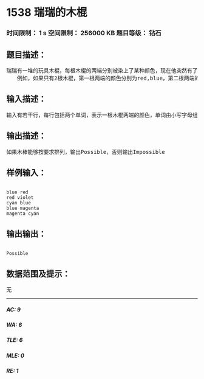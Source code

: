 # 1538 瑞瑞的木棍   
### 时间限制： 1 s     空间限制： 256000 KB     题目等级： 钻石  
## 题目描述：  

<pre>
瑞瑞有一堆的玩具木棍，每根木棍的两端分别被染上了某种颜色，现在他突然有了一个想法，想要把这些木棍连在一起拼成一条线，并且使得木棍与木棍相接触的两端颜色都是相同的，给出每根木棍两端的颜色，请问是否存在满足要求的排列方式。
　　例如，如果只有2根木棍，第一根两端的颜色分别为red,blue，第二根两端的颜色分别为red,yellow，那么blue---red|red----yellow便是一种满足要求的排列方式。
</pre>
  
  
## 输入描述：  

<pre>
输入有若干行，每行包括两个单词，表示一根木棍两端的颜色，单词由小写字母组成，且单词长度不会超过10个字母，最多有250000根木棍。
</pre>
  
  
## 输出描述：  

<pre>
如果木棒能够按要求排列，输出Possible，否则输出Impossible
</pre>
  
  
## 样例输入：  

<pre><code>
blue red
red violet
cyan blue
blue magenta
magenta cyan
</code></pre>
  
  
## 输出输出：  

<pre><code>
Possible
</code></pre>
  
  
## 数据范围及提示：  

<pre>
无
</pre>
  
  
***  

##### AC: 9  
##### WA: 6  
##### TLE: 6  
##### MLE: 0  
##### RE: 1  
